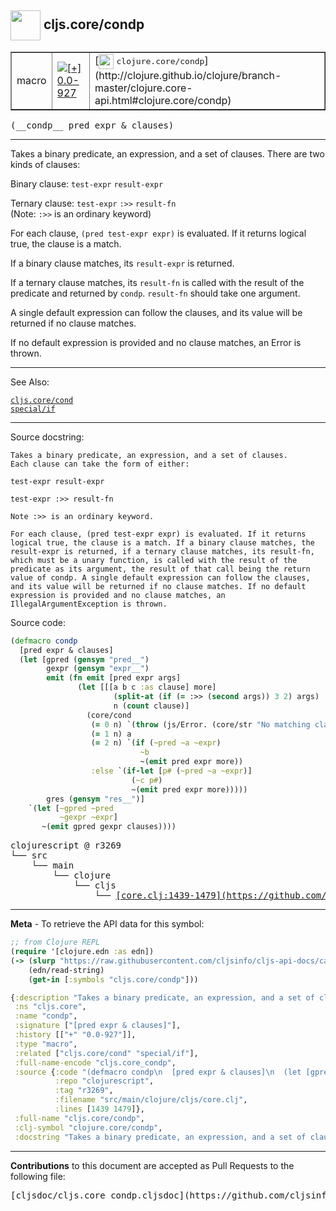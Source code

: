 ## <img width="48px" valign="middle" src="http://i.imgur.com/Hi20huC.png"> cljs.core/condp

 <table border="1">
<tr>

<td>macro</td>
<td><a href="https://github.com/cljsinfo/cljs-api-docs/tree/0.0-927"><img valign="middle" alt="[+] 0.0-927" src="https://img.shields.io/badge/+-0.0--927-lightgrey.svg"></a> </td>
<td>
[<img height="24px" valign="middle" src="http://i.imgur.com/1GjPKvB.png"> <samp>clojure.core/condp</samp>](http://clojure.github.io/clojure/branch-master/clojure.core-api.html#clojure.core/condp)
</td>
</tr>
</table>

 <samp>
(__condp__ pred expr & clauses)<br>
</samp>

---

Takes a binary predicate, an expression, and a set of clauses. There are two
kinds of clauses:

Binary clause: `test-expr` `result-expr`

Ternary clause: `test-expr` `:>>` `result-fn`<br />
(Note: `:>>` is an ordinary keyword)

For each clause, `(pred test-expr expr)` is evaluated. If it returns logical
true, the clause is a match.

If a binary clause matches, its `result-expr` is returned.

If a ternary clause matches, its `result-fn` is called with the result of the
predicate and returned by `condp`. `result-fn` should take one argument.

A single default expression can follow the clauses, and its value will be
returned if no clause matches.

If no default expression is provided and no clause matches, an Error is thrown.

---


See Also:

[`cljs.core/cond`](cljs.core_cond.md)<br>
[`special/if`](special_if.md)<br>

---

Source docstring:

```
Takes a binary predicate, an expression, and a set of clauses.
Each clause can take the form of either:

test-expr result-expr

test-expr :>> result-fn

Note :>> is an ordinary keyword.

For each clause, (pred test-expr expr) is evaluated. If it returns
logical true, the clause is a match. If a binary clause matches, the
result-expr is returned, if a ternary clause matches, its result-fn,
which must be a unary function, is called with the result of the
predicate as its argument, the result of that call being the return
value of condp. A single default expression can follow the clauses,
and its value will be returned if no clause matches. If no default
expression is provided and no clause matches, an
IllegalArgumentException is thrown.
```

Source code:

```clj
(defmacro condp
  [pred expr & clauses]
  (let [gpred (gensym "pred__")
        gexpr (gensym "expr__")
        emit (fn emit [pred expr args]
               (let [[[a b c :as clause] more]
                       (split-at (if (= :>> (second args)) 3 2) args)
                       n (count clause)]
                 (core/cond
                  (= 0 n) `(throw (js/Error. (core/str "No matching clause: " ~expr)))
                  (= 1 n) a
                  (= 2 n) `(if (~pred ~a ~expr)
                             ~b
                             ~(emit pred expr more))
                  :else `(if-let [p# (~pred ~a ~expr)]
                           (~c p#)
                           ~(emit pred expr more)))))
        gres (gensym "res__")]
    `(let [~gpred ~pred
           ~gexpr ~expr]
       ~(emit gpred gexpr clauses))))
```

 <pre>
clojurescript @ r3269
└── src
    └── main
        └── clojure
            └── cljs
                └── <ins>[core.clj:1439-1479](https://github.com/clojure/clojurescript/blob/r3269/src/main/clojure/cljs/core.clj#L1439-L1479)</ins>
</pre>


---

__Meta__ - To retrieve the API data for this symbol:

```clj
;; from Clojure REPL
(require '[clojure.edn :as edn])
(-> (slurp "https://raw.githubusercontent.com/cljsinfo/cljs-api-docs/catalog/cljs-api.edn")
    (edn/read-string)
    (get-in [:symbols "cljs.core/condp"]))
```

```clj
{:description "Takes a binary predicate, an expression, and a set of clauses. There are two\nkinds of clauses:\n\nBinary clause: `test-expr` `result-expr`\n\nTernary clause: `test-expr` `:>>` `result-fn`<br />\n(Note: `:>>` is an ordinary keyword)\n\nFor each clause, `(pred test-expr expr)` is evaluated. If it returns logical\ntrue, the clause is a match.\n\nIf a binary clause matches, its `result-expr` is returned.\n\nIf a ternary clause matches, its `result-fn` is called with the result of the\npredicate and returned by `condp`. `result-fn` should take one argument.\n\nA single default expression can follow the clauses, and its value will be\nreturned if no clause matches.\n\nIf no default expression is provided and no clause matches, an Error is thrown.",
 :ns "cljs.core",
 :name "condp",
 :signature ["[pred expr & clauses]"],
 :history [["+" "0.0-927"]],
 :type "macro",
 :related ["cljs.core/cond" "special/if"],
 :full-name-encode "cljs.core_condp",
 :source {:code "(defmacro condp\n  [pred expr & clauses]\n  (let [gpred (gensym \"pred__\")\n        gexpr (gensym \"expr__\")\n        emit (fn emit [pred expr args]\n               (let [[[a b c :as clause] more]\n                       (split-at (if (= :>> (second args)) 3 2) args)\n                       n (count clause)]\n                 (core/cond\n                  (= 0 n) `(throw (js/Error. (core/str \"No matching clause: \" ~expr)))\n                  (= 1 n) a\n                  (= 2 n) `(if (~pred ~a ~expr)\n                             ~b\n                             ~(emit pred expr more))\n                  :else `(if-let [p# (~pred ~a ~expr)]\n                           (~c p#)\n                           ~(emit pred expr more)))))\n        gres (gensym \"res__\")]\n    `(let [~gpred ~pred\n           ~gexpr ~expr]\n       ~(emit gpred gexpr clauses))))",
          :repo "clojurescript",
          :tag "r3269",
          :filename "src/main/clojure/cljs/core.clj",
          :lines [1439 1479]},
 :full-name "cljs.core/condp",
 :clj-symbol "clojure.core/condp",
 :docstring "Takes a binary predicate, an expression, and a set of clauses.\nEach clause can take the form of either:\n\ntest-expr result-expr\n\ntest-expr :>> result-fn\n\nNote :>> is an ordinary keyword.\n\nFor each clause, (pred test-expr expr) is evaluated. If it returns\nlogical true, the clause is a match. If a binary clause matches, the\nresult-expr is returned, if a ternary clause matches, its result-fn,\nwhich must be a unary function, is called with the result of the\npredicate as its argument, the result of that call being the return\nvalue of condp. A single default expression can follow the clauses,\nand its value will be returned if no clause matches. If no default\nexpression is provided and no clause matches, an\nIllegalArgumentException is thrown."}

```

---

__Contributions__ to this document are accepted as Pull Requests to the following file:

 <pre>
[cljsdoc/cljs.core_condp.cljsdoc](https://github.com/cljsinfo/cljs-api-docs/blob/master/cljsdoc/cljs.core_condp.cljsdoc)
</pre>

